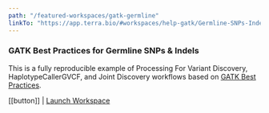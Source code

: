 ```yaml
---
path: "/featured-workspaces/gatk-germline"
linkTo: "https://app.terra.bio/#workspaces/help-gatk/Germline-SNPs-Indels-GATK4-hg38"
---
```


### GATK Best Practices for Germline SNPs & Indels

This is a fully reproducible example of Processing For Variant Discovery, HaplotypeCallerGVCF, and Joint Discovery workflows based on [GATK Best Practices](https://software.broadinstitute.org/gatk/best-practices/workflow).

[[button]]
| [Launch Workspace](https://app.terra.bio/#workspaces/help-gatk/Germline-SNPs-Indels-GATK4-hg38)
